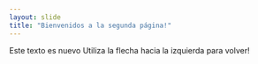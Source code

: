 ```yaml
---
layout: slide
title: "Bienvenidos a la segunda página!"
---
```

Este texto es nuevo
Utiliza la flecha hacia la izquierda para volver!
